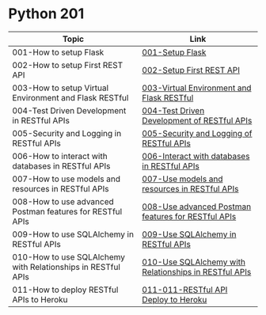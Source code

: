 # Python 201

Topic | Link
------------ | -------------
001-How to setup Flask | [001-Setup Flask](https://github.com/naeemmohd/python/tree/master/Python%20201/001-SetupFlask)
002-How to setup First REST API | [002-Setup First REST API](https://github.com/naeemmohd/python/tree/master/Python%20201/002-FirstRestAPI)
003-How to setup Virtual Environment and Flask RESTful | [003-Virtual Environment and Flask RESTful](https://github.com/naeemmohd/python/tree/master/Python%20201/003-VirualEnvs-and-FlaskRESTful)
004-Test Driven Development in RESTful APIs | [004-Test Driven Development of RESTful APIs](https://github.com/naeemmohd/python/tree/master/Python%20201/004-TDDBasedAPIs)
005-Security and Logging in RESTful APIs | [005-Security and Logging of RESTful APIs](https://github.com/naeemmohd/python/tree/master/Python%20201/005-Security-and-Logging)
006-How to interact with databases in RESTful APIs | [006-Interact with databases in RESTful APIs](https://github.com/naeemmohd/python/tree/master/Python%20201/006-RESTfulAPIWithDatabases)
007-How to use models and resources in RESTful APIs | [007-Use models and resources in RESTful APIs](https://github.com/naeemmohd/python/tree/master/Python%20201/007-RESTfulAPIUsingModelsNResources)
008-How to use advanced Postman features for RESTful APIs | [008-Use advanced Postman features for RESTful APIs](https://github.com/naeemmohd/python/tree/master/Python%20201/008-AdvancedPostman)
009-How to use SQLAlchemy in RESTful APIs | [009-Use SQLAlchemy in RESTful APIs](https://github.com/naeemmohd/python/tree/master/Python%20201/009-RESTfulAPIUsingSQLAlchemy)
010-How to use SQLAlchemy with Relationships in RESTful APIs | [010-Use SQLAlchemy with Relationships in RESTful APIs](https://github.com/naeemmohd/python/tree/master/Python%20201/010-RESTfulAPIUsingSQLAlchemywithRelationships)
011-How to deploy RESTful APIs to Heroku | [011-011-RESTful API Deploy to Heroku](https://github.com/naeemmohd/python/tree/master/Python%20201/011-RESTfulAPIDeploytoHeroku)
